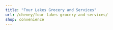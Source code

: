 ```yaml
---
title: "Four Lakes Grocery and Services"
url: /cheney/four-lakes-grocery-and-services/
shop: convenience
---
```

